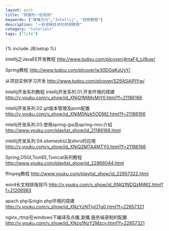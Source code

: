```yaml
---
layout: post
title: "我做的一些视频"
keywords: ["维唯为为","Intellij", "视频教程"]
description: "一些讲解技术的视频教程"
category: "tutorials"
tags: ["life"]
---
```

{% include JB/setup %}

Intellij之JavaEE开发教程
<http://www.tudou.com/plcover/4maF4_tJ9uw/>

Spring教程
<http://www.tudou.com/plcover/w30DGqKxUyY/>

从项目实例学习开发
<http://www.tudou.com/plcover/SZ6ASAjPlYw/>


Intellij开发系列教程
intellij开发系列.01.开发环境的搭建
<http://v.youku.com/v_show/id_XNjQ1MjMyMjY0.html?f=21186166>

intellij开发系列.02.git版本管理及pom配置
<http://v.youku.com/v_show/id_XNjM5Nzk5ODM2.html?f=21186166>

intellij开发系列.03.使用spring-jpa及spring-mvc介绍
<http://www.youku.com/playlist_show/id_21186166.html>

intellij开发系列.04.sitemesh以及shiro的应用
<http://v.youku.com/v_show/id_XNjQ2MTA4MTY0.html?f=21186166>

Spring,OSGI,TomEE,Tomcat系列教程
<http://www.youku.com/playlist_show/id_22866044.html>

ffmpeg教程
<http://www.youku.com/playlist_show/id_22857322.html>

word长文档排版技巧
<http://v.youku.com/v_show/id_XNjQ1NDQzMjM2.html?f=21206983>

apach php与nigin php环境的搭建
<http://v.youku.com/v_show/id_XNzYzNTIyOTg0.html?f=22857321>

nginx_rtmp在windows下编译及点播,直播,服务端录制的配置
<http://v.youku.com/v_show/id_XNzg1NzY2Mzcy.html?f=22857321>